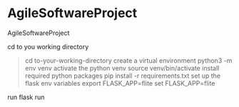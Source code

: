 # AgileSoftwareProject
AgileSoftwareProject


cd to you working directory
>cd to-your-working-directory
create a virtual environment
>python3 -m env venv
activate the python venv
>source venv/bin/activate
install required python packages
>pip install -r requirements.txt
set up the flask env variables
>export FLASK_APP=flite
>set FLASK_APP=flite

run flask run
